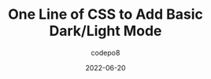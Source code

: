 ---
author: codepo8
date: 2022-06-20
draft: true
permalink: false
tags:
  - dark-mode
  - css
target_url: https://christianheilmann.com/2022/06/20/one-line-of-css-to-add-basic-dark-light-mode/
title: One Line of CSS to Add Basic Dark/Light Mode
---